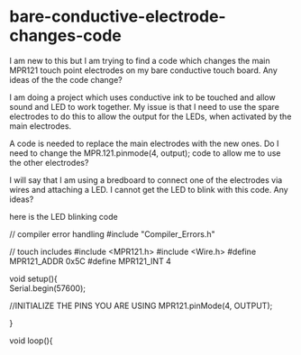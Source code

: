 # bare-conductive-electrode-changes-code
I am new to this but I am trying to find a code which changes the main MPR121 touch point electrodes on my bare conductive touch board. Any ideas of the the code change?

I am doing a project which uses conductive ink to be touched and allow sound and LED to work together. 
My issue is that I need to use the spare electrodes to do this to allow the output for the LEDs, when activated by the main electrodes.

A code is needed to replace the main electrodes with the new ones.
Do I need to change the MPR.121.pinmode(4, output); code to allow me to use the other electrodes?

I will say that I am using a bredboard to connect one of the electrodes via wires and attaching a LED. I cannot get the LED to blink with this code. Any ideas?

here is the LED blinking code


// compiler error handling
#include "Compiler_Errors.h"

// touch includes
#include <MPR121.h>
#include <Wire.h>
#define MPR121_ADDR 0x5C
#define MPR121_INT 4



void setup(){  
  Serial.begin(57600);
  
  //INITIALIZE THE PINS YOU ARE USING
  MPR121.pinMode(4, OUTPUT);
 
 
}

void loop(){
